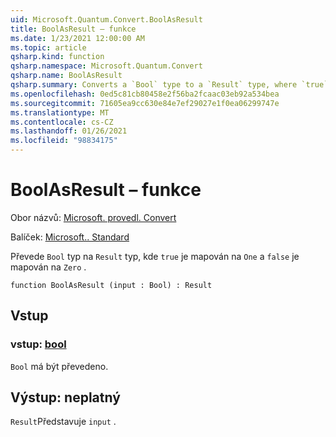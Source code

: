 ```yaml
---
uid: Microsoft.Quantum.Convert.BoolAsResult
title: BoolAsResult – funkce
ms.date: 1/23/2021 12:00:00 AM
ms.topic: article
qsharp.kind: function
qsharp.namespace: Microsoft.Quantum.Convert
qsharp.name: BoolAsResult
qsharp.summary: Converts a `Bool` type to a `Result` type, where `true` is mapped to `One` and `false` is mapped to `Zero`.
ms.openlocfilehash: 0ed5c81cb80458e2f56ba2fcaac03eb92a534bea
ms.sourcegitcommit: 71605ea9cc630e84e7ef29027e1f0ea06299747e
ms.translationtype: MT
ms.contentlocale: cs-CZ
ms.lasthandoff: 01/26/2021
ms.locfileid: "98834175"
---
```

# <a name="boolasresult-function"></a>BoolAsResult – funkce

Obor názvů: [Microsoft. provedl. Convert](xref:Microsoft.Quantum.Convert)

Balíček: [Microsoft.. Standard](https://nuget.org/packages/Microsoft.Quantum.Standard)


Převede `Bool` typ na `Result` typ, kde `true` je mapován na `One` a `false` je mapován na `Zero` .

```qsharp
function BoolAsResult (input : Bool) : Result
```


## <a name="input"></a>Vstup

### <a name="input--bool"></a>vstup: [bool](xref:microsoft.quantum.lang-ref.bool)

`Bool` má být převedeno.



## <a name="output--__invalidresult__"></a>Výstup: __neplatný <Result>__

`Result`Představuje `input` .